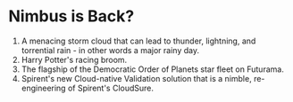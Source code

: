 # Nimbus is Back?
1. A menacing storm cloud that can lead to thunder, lightning, and torrential rain - in other words a major rainy day.
2. Harry Potter's racing broom.
3. The flagship of the Democratic Order of Planets star fleet on Futurama. 
4. Spirent's new Cloud-native Validation solution that is a nimble, re-engineering of Spirent's CloudSure.
